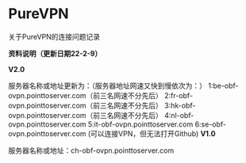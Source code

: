 # PureVPN
关于PureVPN的连接问题记录

**资料说明（更新日期22-2-9）**

**V2.0**

服务器名称或地址更新为：（服务器地址网速又快到慢依次为：）
1:be-obf-ovpn.pointtoserver.com（前三名网速不分先后）
2:fr-obf-ovpn.pointtoserver.com（前三名网速不分先后）
3:hk-obf-ovpn.pointtoserver.com（前三名网速不分先后）
4:nl-obf-ovpn.pointtoserver.com
5:it-obf-ovpn.pointtoserver.com
6:se-obf-ovpn.pointtoserver.com (可以连接VPN，但无法打开Github)
**V1.0**

服务器名称或地址：ch-obf-ovpn.pointtoserver.com
